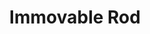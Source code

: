---
title: "Immovable Rod"

rod:
  aura: "Moderate transmutation"
  casterLevel: "10th"
  prerequisites:
    feats: ["{% feat_link craft-rod %}"]
    spells: ["{% spell_link levitate %}"]
    special: []
  marketPrice: 5000
  description: |
    This rod is a flat iron bar with a small button on one end. When the button is pushed (a move action), the rod does not move from where it is, even if staying in place defies gravity. Thus, the owner can lift or place the rod wherever he wishes, push the button, and let go. Several _immovable rods_ can even make a ladder when used together (although only two are needed). An _immovable rod_ can support up to 8,000 pounds before falling to the ground. If a creature pushes against an _immovable rod_, it must make a DC 30 Strength check to move the rod up to 10 feet in a single round.
---
